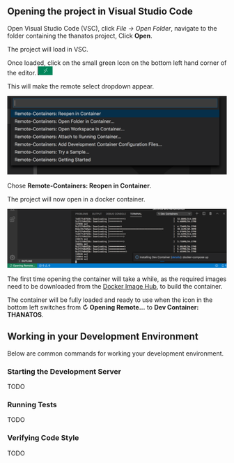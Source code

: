 ## Opening the project in Visual Studio Code

Open Visual Studio Code (VSC), click _File -> Open Folder_, navigate to the folder containing the thanatos project, Click **Open**.

The project will load in VSC.

Once loaded, click on the small green Icon on the bottom left hand corner of the editor. ![Remote Icon](../img/vsc-icon.png)

This will make the remote select dropdown appear.

![Remote Icon](../img/vsc-remoteopen.png)

Chose **Remote-Containers: Reopen in Container**.

The project will now open in a docker container.

![Remote Icon](../img/vsc-opening.png)

The first time opening the container will take a while, as the required images need to be downloaded from the [Docker Image Hub](https://hub.docker.com/), to build the container.

The container will be fully loaded and ready to use when the icon in the bottom left switches from **↻ Opening Remote...** to **Dev Container: THANATOS**.

## Working in your Development Environment

Below are common commands for working your development environment.

### Starting the Development Server

TODO

### Running Tests

TODO

### Verifying Code Style

TODO
